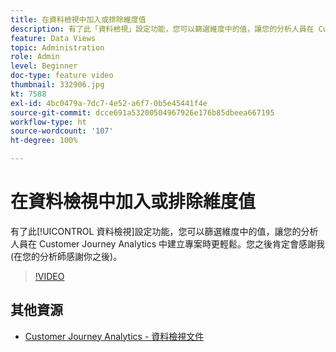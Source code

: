 ```yaml
---
title: 在資料檢視中加入或排除維度值
description: 有了此「資料檢視」設定功能，您可以篩選維度中的值，讓您的分析人員在 Customer Journey Analytics 中建立專案時更輕鬆。您之後肯定會感謝我 (在您的分析師感謝你之後)。
feature: Data Views
topic: Administration
role: Admin
level: Beginner
doc-type: feature video
thumbnail: 332906.jpg
kt: 7588
exl-id: 4bc0479a-7dc7-4e52-a6f7-0b5e45441f4e
source-git-commit: dcce691a53200504967926e176b85dbeea667195
workflow-type: ht
source-wordcount: '107'
ht-degree: 100%

---
```


# 在資料檢視中加入或排除維度值

有了此[!UICONTROL 資料檢視]設定功能，您可以篩選維度中的值，讓您的分析人員在 Customer Journey Analytics 中建立專案時更輕鬆。您之後肯定會感謝我 (在您的分析師感謝你之後)。

>[!VIDEO](https://video.tv.adobe.com/v/332906/?quality=12&learn=on)

## 其他資源

* [Customer Journey Analytics - 資料檢視文件](https://experienceleague.adobe.com/docs/analytics-platform/using/cja-dataviews/create-dataview.html)
